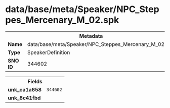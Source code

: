 <h1>data/base/meta/Speaker/NPC_Steppes_Mercenary_M_02.spk</h1><table><tr><th colspan="100%">Metadata</th></tr><tr><td><b>Name</b></td><td>data/base/meta/Speaker/NPC_Steppes_Mercenary_M_02.spk</td></tr><tr><td><b>Type</b></td><td>SpeakerDefinition</td></tr><tr><td><b>SNO ID</b></td><td>344602</td></tr></table>

<table><tr><th colspan="100%">Fields</th></tr><tr><td><b>unk_ca1a658</b></td><td><code>344602</code></td></tr><tr><td><b>unk_8c41fbd</b></td><td></td></tr></table>

